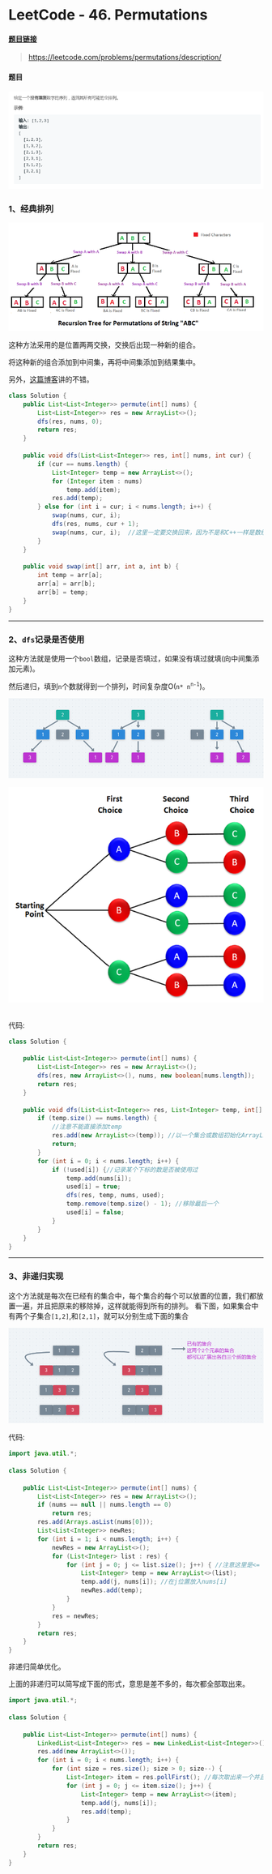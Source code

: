 # LeetCode - 46. Permutations

#### [题目链接](https://leetcode.com/problems/permutations/description/)

> https://leetcode.com/problems/permutations/description/

#### 题目

![在这里插入图片描述](images/46_t.png)

### 1、经典排列
![在这里插入图片描述](images/46_s.png)

这种方法采用的是位置两两交换，交换后出现一种新的组合。

将这种新的组合添加到中间集，再将中间集添加到结果集中。

另外，[这篇博客](https://blog.csdn.net/summerxiachen/article/details/60579623)讲的不错。

```java
class Solution {
    public List<List<Integer>> permute(int[] nums) {
        List<List<Integer>> res = new ArrayList<>();
        dfs(res, nums, 0);
        return res;
    }

    public void dfs(List<List<Integer>> res, int[] nums, int cur) {
        if (cur == nums.length) {
            List<Integer> temp = new ArrayList<>();
            for (Integer item : nums)
                temp.add(item);
            res.add(temp);
        } else for (int i = cur; i < nums.length; i++) {
            swap(nums, cur, i);
            dfs(res, nums, cur + 1);
            swap(nums, cur, i);  //这里一定要交换回来，因为不是和C++一样是数组的拷贝，Java中是数组的引用，不能改变，不然得不到正确的结果
        }
    }

    public void swap(int[] arr, int a, int b) {
        int temp = arr[a];
        arr[a] = arr[b];
        arr[b] = temp;
    }
}
```
***
### 2、`dfs`记录是否使用
这种方法就是使用一个`bool`数组，记录是否填过，如果没有填过就填(向中间集添加元素)。

然后递归，填到`n`个数就得到一个排列，时间复杂度O(`n* n`<sup>`n-1`</sup>)。

![这里写图片描述](images/39_ss.png)

<div align="center"><img src="images/46_ss.png"></div><br>

代码:

```java
class Solution {
    
    public List<List<Integer>> permute(int[] nums) {
        List<List<Integer>> res = new ArrayList<>();
        dfs(res, new ArrayList<>(), nums, new boolean[nums.length]);
        return res;
    }

    public void dfs(List<List<Integer>> res, List<Integer> temp, int[] nums, boolean[] used) {
        if (temp.size() == nums.length) {
            //注意不能直接添加temp
            res.add(new ArrayList<>(temp)); //以一个集合或数组初始化ArrayList al = new ArrayList(a);//a为集合或数组
            return;
        }
        for (int i = 0; i < nums.length; i++) {
            if (!used[i]) {//记录某个下标的数是否被使用过
                temp.add(nums[i]);
                used[i] = true;
                dfs(res, temp, nums, used);
                temp.remove(temp.size() - 1); //移除最后一个
                used[i] = false;
            }
        }
    }
}
```
***
### 3、非递归实现

这个方法就是每次在已经有的集合中，每个集合的每个可以放置的位置，我们都放置一遍，并且把原来的移除掉，这样就能得到所有的排列。
看下图，如果集合中有两个子集合`[1,2]`,和`[2,1]`，就可以分别生成下面的集合

![这里写图片描述](images/46_ss2.png)

代码:

```java
import java.util.*;

class Solution {

    public List<List<Integer>> permute(int[] nums) {
        List<List<Integer>> res = new ArrayList<>();
        if (nums == null || nums.length == 0)
            return res;
        res.add(Arrays.asList(nums[0]));
        List<List<Integer>> newRes;
        for (int i = 1; i < nums.length; i++) {
            newRes = new ArrayList<>();
            for (List<Integer> list : res) { 
                for (int j = 0; j <= list.size(); j++) { //注意这里是<= 有这么多个位置可以插入
                    List<Integer> temp = new ArrayList<>(list);
                    temp.add(j, nums[i]); //在j位置放入nums[i]
                    newRes.add(temp);
                }
            }
            res = newRes;
        }
        return res;
    }
}
```
非递归简单优化。

上面的非递归可以简写成下面的形式，意思是差不多的，每次都全部取出来。

```java
import java.util.*;

class Solution {

    public List<List<Integer>> permute(int[] nums) {
        LinkedList<List<Integer>> res = new LinkedList<List<Integer>>();
        res.add(new ArrayList<>());
        for (int i = 0; i < nums.length; i++) {
            for (int size = res.size(); size > 0; size--) {
                List<Integer> item = res.pollFirst(); //每次取出来一个并且弹出
                for (int j = 0; j <= item.size(); j++) {
                    List<Integer> temp = new ArrayList<>(item);
                    temp.add(j, nums[i]);
                    res.add(temp);
                }
            }
        }
        return res;
    }
}
```
